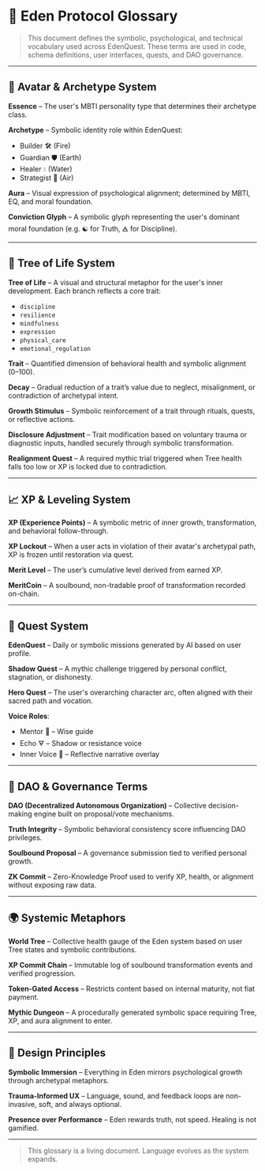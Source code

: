 # 📘 Eden Protocol Glossary

> This document defines the symbolic, psychological, and technical vocabulary used across EdenQuest. These terms are used in code, schema definitions, user interfaces, quests, and DAO governance.

---

## 🧠 Avatar & Archetype System

**Essence** – The user's MBTI personality type that determines their archetype class.

**Archetype** – Symbolic identity role within EdenQuest:
- Builder 🛠️ (Fire)
- Guardian 🛡️ (Earth)
- Healer 💧 (Water)
- Strategist 🧬 (Air)

**Aura** – Visual expression of psychological alignment; determined by MBTI, EQ, and moral foundation.

**Conviction Glyph** – A symbolic glyph representing the user's dominant moral foundation (e.g. ☯ for Truth, 🜁 for Discipline).

---

## 🌳 Tree of Life System

**Tree of Life** – A visual and structural metaphor for the user's inner development. Each branch reflects a core trait:
- `discipline`
- `resilience`
- `mindfulness`
- `expression`
- `physical_care`
- `emotional_regulation`

**Trait** – Quantified dimension of behavioral health and symbolic alignment (0–100).

**Decay** – Gradual reduction of a trait’s value due to neglect, misalignment, or contradiction of archetypal intent.

**Growth Stimulus** – Symbolic reinforcement of a trait through rituals, quests, or reflective actions.

**Disclosure Adjustment** – Trait modification based on voluntary trauma or diagnostic inputs, handled securely through symbolic transformation.

**Realignment Quest** – A required mythic trial triggered when Tree health falls too low or XP is locked due to contradiction.

---

## 📈 XP & Leveling System

**XP (Experience Points)** – A symbolic metric of inner growth, transformation, and behavioral follow-through.

**XP Lockout** – When a user acts in violation of their avatar's archetypal path, XP is frozen until restoration via quest.

**Merit Level** – The user’s cumulative level derived from earned XP.

**MeritCoin** – A soulbound, non-tradable proof of transformation recorded on-chain.

---

## 🧙 Quest System

**EdenQuest** – Daily or symbolic missions generated by AI based on user profile.

**Shadow Quest** – A mythic challenge triggered by personal conflict, stagnation, or dishonesty.

**Hero Quest** – The user's overarching character arc, often aligned with their sacred path and vocation.

**Voice Roles**:
- Mentor 🧙 – Wise guide
- Echo 🜃 – Shadow or resistance voice
- Inner Voice 🧬 – Reflective narrative overlay

---

## 🔐 DAO & Governance Terms

**DAO (Decentralized Autonomous Organization)** – Collective decision-making engine built on proposal/vote mechanisms.

**Truth Integrity** – Symbolic behavioral consistency score influencing DAO privileges.

**Soulbound Proposal** – A governance submission tied to verified personal growth.

**ZK Commit** – Zero-Knowledge Proof used to verify XP, health, or alignment without exposing raw data.

---

## 🌍 Systemic Metaphors

**World Tree** – Collective health gauge of the Eden system based on user Tree states and symbolic contributions.

**XP Commit Chain** – Immutable log of soulbound transformation events and verified progression.

**Token-Gated Access** – Restricts content based on internal maturity, not fiat payment.

**Mythic Dungeon** – A procedurally generated symbolic space requiring Tree, XP, and aura alignment to enter.

---

## 🧬 Design Principles

**Symbolic Immersion** – Everything in Eden mirrors psychological growth through archetypal metaphors.

**Trauma-Informed UX** – Language, sound, and feedback loops are non-invasive, soft, and always optional.

**Presence over Performance** – Eden rewards truth, not speed. Healing is not gamified.

---

> This glossary is a living document. Language evolves as the system expands.
